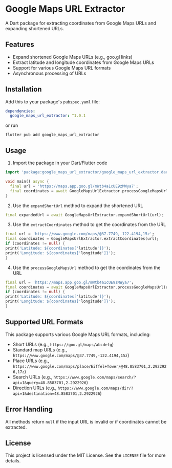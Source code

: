 # Google Maps URL Extractor

A Dart package for extracting coordinates from Google Maps URLs and expanding shortened URLs.

## Features

- Expand shortened Google Maps URLs (e.g., goo.gl links)
- Extract latitude and longitude coordinates from Google Maps URLs
- Support for various Google Maps URL formats
- Asynchronous processing of URLs

## Installation

Add this to your package's `pubspec.yaml` file:

```yaml
dependencies:
  google_maps_url_extractor: ^1.0.1
```

or run

`flutter pub add google_maps_url_extractor`

## Usage

1. Import the package in your Dart/Flutter code

```dart
import 'package:google_maps_url_extractor/google_maps_url_extractor.dart';

void main() async {
  final url = 'https://maps.app.goo.gl/mWtb4a1cUE9zMWya7';
  final coordinates = await GoogleMapsUrlExtractor.processGoogleMapsUrl(url);
}
```

2. Use the `expandShortUrl` method to expand the shortened URL

```dart
final expandedUrl = await GoogleMapsUrlExtractor.expandShortUrl(url);
```

3. Use the `extractCoordinates` method to get the coordinates from the URL

```dart
final url = 'https://www.google.com/maps/@37.7749,-122.4194,15z';
final coordinates = GoogleMapsUrlExtractor.extractCoordinates(url);
if (coordinates != null) {
print('Latitude: ${coordinates['latitude']}');
print('Longitude: ${coordinates['longitude']}');
}
```

4. Use the `processGoogleMapsUrl` method to get the coordinates from the URL

```dart
final url = 'https://maps.app.goo.gl/mWtb4a1cUE9zMWya7';
final coordinates = await GoogleMapsUrlExtractor.processGoogleMapsUrl(url);
if (coordinates != null) {
print('Latitude: ${coordinates['latitude']}');
print('Longitude: ${coordinates['longitude']}');
}
```



## Supported URL Formats

This package supports various Google Maps URL formats, including:

- Short URLs (e.g., `https://goo.gl/maps/abcdefg`)
- Standard map URLs (e.g., `https://www.google.com/maps/@37.7749,-122.4194,15z`)
- Place URLs (e.g., `https://www.google.com/maps/place/Eiffel+Tower/@48.8583701,2.2922926,17z`)
- Search URLs (e.g., `https://www.google.com/maps/search/?api=1&query=48.8583701,2.2922926`)
- Direction URLs (e.g., `https://www.google.com/maps/dir/?api=1&destination=48.8583701,2.2922926`)

## Error Handling

All methods return `null` if the input URL is invalid or if coordinates cannot be extracted.

## License

This project is licensed under the MIT License. See the `LICENSE` file for more details.
